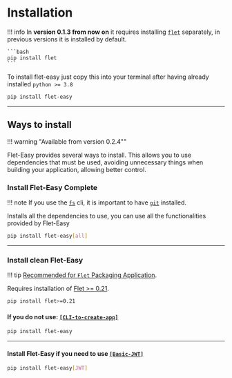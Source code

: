 # Installation

!!! info
    In **version 0.1.3 from now on** it requires installing [`flet`](http://github.com/flet-dev/flet) separately, in previous versions it is installed by default.

    ```bash
    pip install flet
    ```
To install flet-easy just copy this into your terminal after having already installed `python >= 3.8`

```bash
pip install flet-easy
```

---

## Ways to install

!!! warning "Available from version 0.2.4""

Flet-Easy provides several ways to install. This allows you to use dependencies that must be used, avoiding unnecessary things when building your application, allowing better control.

### Install Flet-Easy Complete

!!! note
    If you use the [`fs`](/flet-easy/0.2.0/cli-to-create-app/) cli, it is important to have [`git`](https://git-scm.com/downloads) installed.

Installs all the dependencies to use, you can use all the functionalities provided by Flet-Easy

```bash
pip install flet-easy[all]
```

---

### Install clean Flet-Easy

!!! tip
    [Recommended for `Flet` Packaging Application](https://flet.dev/docs/publish).

Requires installation of [Flet >= 0.21](https://github.com/flet-dev/flet).

```bash
pip install flet>=0.21
```

#### If you do not use: [`[CLI-to-create-app]`](/flet-easy/0.2.0/cli-to-create-app)

```bash
pip install flet-easy
```

---

#### Install Flet-Easy if you need to use [`[Basic-JWT]`](/flet-easy/0.2.0/basic-jwt)

```bash
pip install flet-easy[JWT]
```
